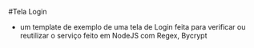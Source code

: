 #Tela Login
- um template de exemplo de uma tela de Login feita para verificar ou reutilizar o serviço
feito em NodeJS com Regex, Bycrypt
